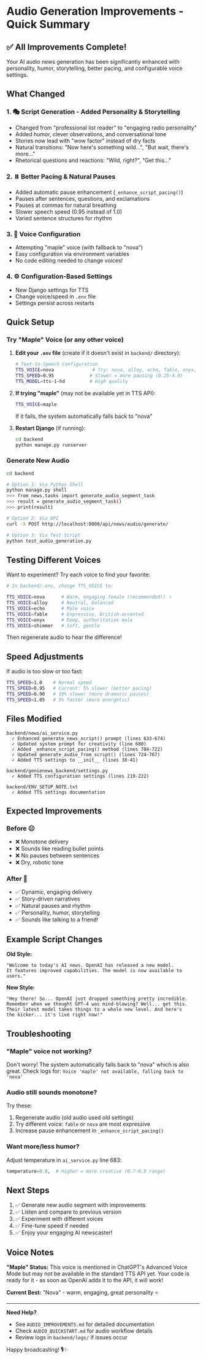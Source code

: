 # Audio Generation Improvements - Quick Summary

## ✅ All Improvements Complete!

Your AI audio news generation has been significantly enhanced with personality, humor, storytelling, better pacing, and configurable voice settings.

## What Changed

### 1. 🎭 **Script Generation - Added Personality & Storytelling**
   - Changed from "professional list reader" to "engaging radio personality"
   - Added humor, clever observations, and conversational tone
   - Stories now lead with "wow factor" instead of dry facts
   - Natural transitions: "Now here's something wild...", "But wait, there's more..."
   - Rhetorical questions and reactions: "Wild, right?", "Get this..."

### 2. ⏸️ **Better Pacing & Natural Pauses**
   - Added automatic pause enhancement (`_enhance_script_pacing()`)
   - Pauses after sentences, questions, and exclamations
   - Pauses at commas for natural breathing
   - Slower speech speed (0.95 instead of 1.0)
   - Varied sentence structures for rhythm

### 3. 🎤 **Voice Configuration**
   - Attempting "maple" voice (with fallback to "nova")
   - Easy configuration via environment variables
   - No code editing needed to change voices!

### 4. ⚙️ **Configuration-Based Settings**
   - New Django settings for TTS
   - Change voice/speed in `.env` file
   - Settings persist across restarts

## Quick Setup

### Try "Maple" Voice (or any other voice)

1. **Edit your `.env` file** (create if it doesn't exist in `backend/` directory):
   ```bash
   # Text-to-Speech Configuration
   TTS_VOICE=nova              # Try: nova, alloy, echo, fable, onyx, shimmer
   TTS_SPEED=0.95             # Slower = more pausing (0.25-4.0)
   TTS_MODEL=tts-1-hd         # High quality
   ```

2. **If trying "maple"** (may not be available yet in TTS API):
   ```bash
   TTS_VOICE=maple
   ```
   If it fails, the system automatically falls back to "nova"

3. **Restart Django** (if running):
   ```bash
   cd backend
   python manage.py runserver
   ```

### Generate New Audio

```bash
cd backend

# Option 1: Via Python Shell
python manage.py shell
>>> from news.tasks import generate_audio_segment_task
>>> result = generate_audio_segment_task()
>>> print(result)

# Option 2: Via API
curl -X POST http://localhost:8000/api/news/audio/generate/

# Option 3: Via Test Script
python test_audio_generation.py
```

## Testing Different Voices

Want to experiment? Try each voice to find your favorite:

```bash
# In backend/.env, change TTS_VOICE to:

TTS_VOICE=nova      # Warm, engaging female (recommended!) ⭐
TTS_VOICE=alloy     # Neutral, balanced
TTS_VOICE=echo      # Male voice
TTS_VOICE=fable     # Expressive, British-accented
TTS_VOICE=onyx      # Deep, authoritative male
TTS_VOICE=shimmer   # Soft, gentle
```

Then regenerate audio to hear the difference!

## Speed Adjustments

If audio is too slow or too fast:

```bash
TTS_SPEED=1.0    # Normal speed
TTS_SPEED=0.95   # Current: 5% slower (better pacing)
TTS_SPEED=0.90   # 10% slower (more dramatic pauses)
TTS_SPEED=1.05   # 5% faster (more energetic)
```

## Files Modified

```
backend/news/ai_service.py
  ✓ Enhanced generate_news_script() prompt (lines 633-674)
  ✓ Updated system prompt for creativity (line 680)
  ✓ Added _enhance_script_pacing() method (lines 704-722)
  ✓ Updated generate_audio_from_script() (lines 724-767)
  ✓ Added TTS settings to __init__ (lines 38-41)

backend/genienews_backend/settings.py
  ✓ Added TTS configuration settings (lines 219-222)

backend/ENV_SETUP_NOTE.txt
  ✓ Added TTS settings documentation
```

## Expected Improvements

### Before 😐
- ❌ Monotone delivery
- ❌ Sounds like reading bullet points
- ❌ No pauses between sentences
- ❌ Dry, robotic tone

### After 🎉
- ✅ Dynamic, engaging delivery
- ✅ Story-driven narratives
- ✅ Natural pauses and rhythm
- ✅ Personality, humor, storytelling
- ✅ Sounds like talking to a friend!

## Example Script Changes

**Old Style:**
```
"Welcome to today's AI news. OpenAI has released a new model. 
It features improved capabilities. The model is now available to users."
```

**New Style:**
```
"Hey there! So... OpenAI just dropped something pretty incredible. 
Remember when we thought GPT-4 was mind-blowing? Well... get this. 
Their latest model takes things to a whole new level. And here's 
the kicker... it's live right now!"
```

## Troubleshooting

### "Maple" voice not working?
Don't worry! The system automatically falls back to "nova" which is also great. 
Check logs for: `Voice 'maple' not available, falling back to 'nova'`

### Audio still sounds monotone?
Try these:
1. Regenerate audio (old audio used old settings)
2. Try different voice: `fable` or `nova` are most expressive
3. Increase pause enhancement in `_enhance_script_pacing()`

### Want more/less humor?
Adjust temperature in `ai_service.py` line 683:
```python
temperature=0.8,  # Higher = more creative (0.7-0.9 range)
```

## Next Steps

1. ✅ Generate new audio segment with improvements
2. ✅ Listen and compare to previous version
3. ✅ Experiment with different voices
4. ✅ Fine-tune speed if needed
5. ✅ Enjoy your engaging AI newscaster!

## Voice Notes

**"Maple" Status:** This voice is mentioned in ChatGPT's Advanced Voice Mode but 
may not be available in the standard TTS API yet. Your code is ready for it - 
as soon as OpenAI adds it to the API, it will work!

**Current Best:** "Nova" - warm, engaging, great personality ⭐

---

**Need Help?** 
- See `AUDIO_IMPROVEMENTS.md` for detailed documentation
- Check `AUDIO_QUICKSTART.md` for audio workflow details
- Review logs in `backend/logs/` if issues occur

Happy broadcasting! 🎙️✨

